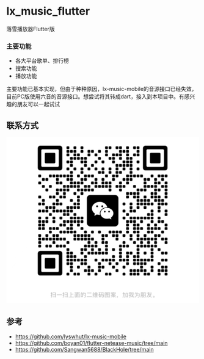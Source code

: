 # lx_music_flutter

落雪播放器Flutter版


### 主要功能

- 各大平台歌单、排行榜
- 搜索功能
- 播放功能

主要功能已基本实现，但由于种种原因，lx-music-mobile的音源接口已经失效，目前PC版使用六音的音源接口。想尝试将其转成dart，接入到本项目中。有感兴趣的朋友可以一起试试





## 联系方式

![](./wechat.jpg)


## 参考

- https://github.com/lyswhut/lx-music-mobile
- https://github.com/boyan01/flutter-netease-music/tree/main
- https://github.com/Sangwan5688/BlackHole/tree/main